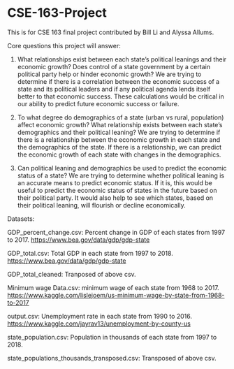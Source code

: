 # CSE-163-Project

This is for CSE 163 final project contributed by Bill Li and Alyssa Allums.

Core questions this project will answer:

1) What relationships exist between each state’s political leanings and their economic growth? Does control of a state government by a certain political party help or hinder economic growth? We are trying to determine if there is a correlation between the economic success of a state and its political leaders and if any political agenda lends itself better to that economic success. These calculations would be critical in our ability to predict future economic success or failure.

2) To what degree do demographics of a state (urban vs rural, population) affect economic growth? What relationship exists between each state’s demographics and their political leaning? We are trying to determine if there is a relationship between the economic growth in each state and the demographics of the state. If there is a relationship, we can predict the economic growth of each state with changes in the demographics.
      
3) Can political leaning and demographics be used to predict the economic status of a state? We are trying to determine whether political leaning is an accurate means to predict economic status. If it is, this would be useful to predict the economic status of states in the future based on their political party. It would also help to see which states, based on their political leaning, will flourish or decline economically.


Datasets:

GDP_percent_change.csv: Percent change in GDP of each states from 1997 to 2017. https://www.bea.gov/data/gdp/gdp-state

GDP_total.csv: Total GDP in each state from 1997 to 2018. https://www.bea.gov/data/gdp/gdp-state

GDP_total_cleaned: Tranposed of above csv.

Minimum wage Data.csv: minimum wage of each state from 1968 to 2017. https://www.kaggle.com/lislejoem/us-minimum-wage-by-state-from-1968-to-2017

output.csv: Unemployment rate in each state from 1990 to 2016. https://www.kaggle.com/jayrav13/unemployment-by-county-us

state_population.csv: Population in thousands of each state from 1997 to 2018. 

state_populations_thousands_transposed.csv: Transposed of above csv.

